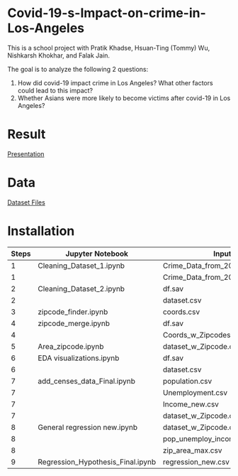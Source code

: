 # Covid-19-s-Impact-on-crime-in-Los-Angeles

This is a school project with Pratik Khadse, Hsuan-Ting (Tommy) Wu, Nishkarsh Khokhar, and Falak Jain. 

The goal is to analyze the following 2 questions:

1. How did covid-19 impact crime in Los Angeles? What other factors could lead to this impact?
2. Whether Asians were more likely to become victims after covid-19 in Los Angeles?


# Result
[Presentation]( https://github.com/ycmillielin/Covid-19-s-Impact-on-crime-in-Los-Angeles/blob/main/Presentation.pdf)

# Data
[Dataset Files]( https://drive.google.com/drive/folders/1NlLHeALTzCl5vXuv5CD7d_IS2ZJlBpMn?usp=sharing)


# Installation

| Steps | Jupyter Notebook | Input file | Output file |
| --- | --- | --- | --- |
| 1 | Cleaning_Dataset_1.ipynb | Crime_Data_from_2010_to_2019.csv | df.sav |
| 1 |  | Crime_Data_from_2020_to_Present.csv | dataset.csv |
| 2 | Cleaning_Dataset_2.ipynb | df.sav | df.sav |
| 2 |  | dataset.csv | dataset.csv |
| 3 | zipcode_finder.ipynb | coords.csv | Coords_w_Zipcodes.csv |
| 4 | zipcode_merge.ipynb | df.sav | dataset_w_Zipcode.sav |
| 4 |  | Coords_w_Zipcodes.csv |  |
| 5 | Area_zipcode.ipynb | dataset_w_Zipcode.csv | zip_area_max.csv |
| 6 | EDA visualizations.ipynb | df.sav |  |
| 6 |  | dataset.csv |  |
| 7 | add_censes_data_Final.ipynb | population.csv | pop_unemploy_income.csv |
| 7 |  | Unemployment.csv |  |
| 7 |  | Income_new.csv |  |
| 7 |  | dataset_w_Zipcode.csv |  |
| 8 | General regression new.ipynb | dataset_w_Zipcode.csv | regression_new.csv |
| 8 |  | pop_unemploy_income.csv |  |
| 8 |  | zip_area_max.csv |  |
| 9 | Regression_Hypothesis_Final.ipynb | regression_new.csv |  |
